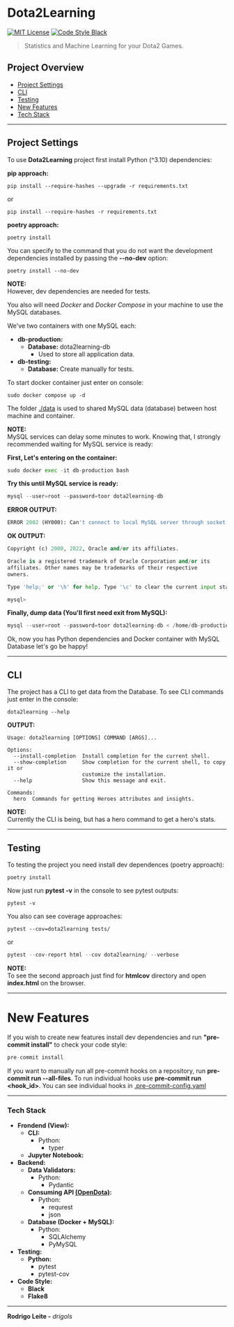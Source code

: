 # Dota2Learning

[![MIT License](https://img.shields.io/badge/license-MIT-007EC7.svg?style=flat-square)](LICENSE.md)
[![Code Style Black](https://img.shields.io/badge/code%20style-black-000000.svg)](https://github.com/ambv/black/)

> Statistics and Machine Learning for your Dota2 Games.

## Project Overview

 - [Project Settings](#settings)
 - [CLI](#cli)
 - [Testing](#testing)
 - [New Features](#new-features)
 - [Tech Stack](#tech-stack)

---

<div id="settings"></div>

## Project Settings

To use **Dota2Learning** project first install Python (^3.10) dependencies:

**pip approach:**
```
pip install --require-hashes --upgrade -r requirements.txt
```

or

```
pip install --require-hashes -r requirements.txt
```

**poetry approach:**
```
poetry install
```

You can specify to the command that you do not want the development dependencies installed by passing the **--no-dev** option:

```
poetry install --no-dev
```

**NOTE:**<br>
However, dev dependencies are needed for tests.

You also will need *Docker* and *Docker Compose* in your machine to use the MySQL databases.

We've two containers with one MySQL each:

 - **db-production:**
   - **Database:** dota2learning-db
     - Used to store all application data.
 - **db-testing:**
   - **Database:** Create manually for tests.

To start docker container just enter on console:

```
sudo docker compose up -d
```

The folder [./data](data) is used to shared MySQL data (database) between host machine and container.

**NOTE:**<br>
MySQL services can delay some minutes to work. Knowing that, I strongly recommended waiting for MySQL service is ready:

**First, Let's entering on the container:**
```python
sudo docker exec -it db-production bash
```

**Try this until MySQL service is ready:**
```python
mysql --user=root --password=toor dota2learning-db
```

**ERROR OUTPUT:**
```python
ERROR 2002 (HY000): Can't connect to local MySQL server through socket '/var/run/mysqld/mysqld.sock' (2)
```

**OK OUTPUT:**
```python
Copyright (c) 2000, 2022, Oracle and/or its affiliates.

Oracle is a registered trademark of Oracle Corporation and/or its
affiliates. Other names may be trademarks of their respective
owners.

Type 'help;' or '\h' for help. Type '\c' to clear the current input statement.

mysql>
```

**Finally, dump data (You'll first need exit from MySQL):**
```python
mysql --user=root --password=toor dota2learning-db < /home/db-production/dumb-db-production.sql
```

Ok, now you has Python dependencies and Docker container with MySQL Database let's go be happy!

---

<div id="cli"></div>

## CLI

The project has a CLI to get data from the Database. To see CLI commands just enter in the console:

```
dota2learning --help
```

**OUTPUT:**
```
Usage: dota2learning [OPTIONS] COMMAND [ARGS]...

Options:
  --install-completion  Install completion for the current shell.
  --show-completion     Show completion for the current shell, to copy it or
                        customize the installation.
  --help                Show this message and exit.

Commands:
  hero  Commands for getting Heroes attributes and insights.
```

**NOTE:**<br>
Currently the CLI is being, but has a hero command to get a hero's stats.

---

<div id="testing"></div>

## Testing

To testing the project you need install dev dependences (poetry approach):

```
poetry install
```

Now just run **pytest -v** in the console to see pytest outputs:

```
pytest -v
```

You also can see coverage approaches:

```
pytest --cov=dota2learning tests/
```

or

```python
pytest --cov-report html --cov dota2learning/ --verbose
```

**NOTE:**<br>
To see the second approach just find for **htmlcov** directory and open **index.html** on the browser.

---

<div id="new-features"></div>

# New Features

If you wish to create new features install dev dependencies and run **"pre-commit install"** to check your code style:

```python
pre-commit install
```

If you want to manually run all pre-commit hooks on a repository, run **pre-commit run --all-files**. To run individual hooks use **pre-commit run <hook_id>**. You can see individual hooks in [.pre-commit-config.yaml](.pre-commit-config.yaml)

---

<div id="tech-stack"></div>

### Tech Stack

 - **Frondend (View):**
   - **CLI:**
     - Python:
       - typer
   - **Jupyter Notebook:**
 - **Backend:**
   - **Data Validators:**
     - Python:
       - Pydantic
   - **Consuming API [(OpenDota)](https://docs.opendota.com/):**
     - Python:
       - requrest
       - json
   - **Database (Docker + MySQL):**
     - Python:
       - SQLAlchemy
       - PyMySQL
 - **Testing:**
   - **Python:**
     - pytest
     - pytest-cov
 - **Code Style:**
   - **Black**
   - **Flake8**

---

**Rodrigo Leite -** *drigols*
